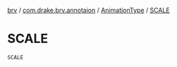 [brv](../../index.md) / [com.drake.brv.annotaion](../index.md) / [AnimationType](index.md) / [SCALE](./-s-c-a-l-e.md)

# SCALE

`SCALE`